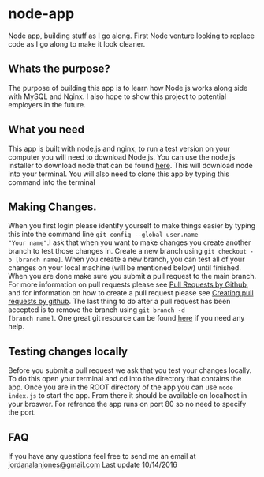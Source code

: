 # node-app
Node app, building stuff as I go along. First Node venture looking to replace code as I go along to make it look cleaner.

## Whats the purpose?
The purpose of building this app is to learn how Node.js works along side with MySQL and Nginx. I also hope to show this project to potential employers in the future. 

## What you need
This app is built with node.js and nginx, to run a test version on your computer you will need to download Node.js. You can use the node.js installer to download node that can be found <a href="https://nodejs.org/en/download/">here</a>. This will download node into your terminal. You will also need to clone this app by typing this command into the terminal 

## Making Changes.
When you first login please identify yourself to make things easier by typing this into the command line <code>git config --global user.name "Your name"</code>.I ask that when you want to make changes you create another branch to test those changes in. Create a new branch using <code>git checkout -b [branch name]</code>. When you create a new branch, you can test all of your changes on your local machine (will be mentioned below) until finished. When you are done make sure you submit a pull request to the main branch. For more information on pull requests please see <a href="https://help.github.com/articles/about-pull-requests/">Pull Requests by Github</a>, and for information on how to create a pull request please see <a href="https://help.github.com/articles/creating-a-pull-request/">Creating pull requests by github</a>. The last thing to do after a pull request has been accepted is to remove the branch using <code>git branch -d [branch name]</code>. One great git resource can be found <a href="https://confluence.atlassian.com/bitbucketserver/basic-git-commands-776639767.html">here</a> if you need any help. 

## Testing changes locally
Before you submit a pull request we ask that you test your changes locally. To do this open your terminal and cd into the directory that contains the app. Once you are in the ROOT directory of the app you can use <code>node index.js</code> to start the app. From there it should be available on localhost in your broswer. For refrence the app runs on port 80 so no need to specify the port. 

## FAQ
If you have any questions feel free to send me an email at 
<a href="mailto:jordanalanjones@gmail.com">jordanalanjones@gmail.com</a> 
Last update 10/14/2016
